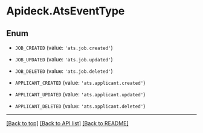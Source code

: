 # Apideck.AtsEventType

## Enum


* `JOB_CREATED` (value: `'ats.job.created'`)

* `JOB_UPDATED` (value: `'ats.job.updated'`)

* `JOB_DELETED` (value: `'ats.job.deleted'`)

* `APPLICANT_CREATED` (value: `'ats.applicant.created'`)

* `APPLICANT_UPDATED` (value: `'ats.applicant.updated'`)

* `APPLICANT_DELETED` (value: `'ats.applicant.deleted'`)


---

[[Back to top]](#) [[Back to API list]](../../../../README.md#documentation-for-api-endpoints) [[Back to README]](../../../../README.md)


